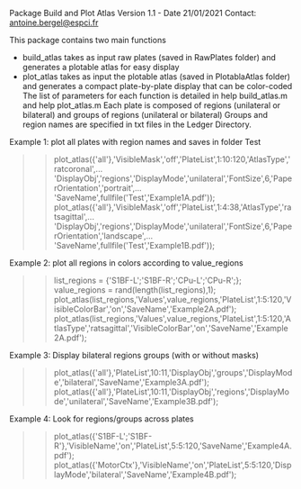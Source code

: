Package Build and Plot Atlas
Version 1.1 - Date 21/01/2021
Contact: antoine.bergel@espci.fr

This package contains two main functions
- build_atlas takes as input raw plates (saved in RawPlates folder) and generates a plotable atlas for easy display
- plot_atlas takes as input the plotable atlas (saved in PlotablaAtlas folder) and generates a compact plate-by-plate display that can be color-coded
The list of parameters for each function is detailed in help build_atlas.m and help plot_atlas.m
Each plate is composed of regions (unilateral or bilateral) and groups of regions (unilateral or bilateral)
Groups and region names are specified in txt files in the Ledger Directory.

Example 1: plot all plates with region names and saves in folder Test
>> plot_atlas({'all'},'VisibleMask','off','PlateList',1:10:120,'AtlasType','ratcoronal',...
    'DisplayObj','regions','DisplayMode','unilateral','FontSize',6,'PaperOrientation','portrait',...
    'SaveName',fullfile('Test','Example1A.pdf'));
>> plot_atlas({'all'},'VisibleMask','off','PlateList',1:4:38,'AtlasType','ratsagittal',...
    'DisplayObj','regions','DisplayMode','unilateral','FontSize',6,'PaperOrientation','landscape',...
    'SaveName',fullfile('Test','Example1B.pdf'));

Example 2: plot all regions in colors according to value_regions
>> list_regions = {'S1BF-L';'S1BF-R';'CPu-L';'CPu-R';};
>> value_regions = rand(length(list_regions),1);
>> plot_atlas(list_regions,'Values',value_regions,'PlateList',1:5:120,'VisibleColorBar','on','SaveName','Example2A.pdf');
>> plot_atlas(list_regions,'Values',value_regions,'PlateList',1:5:120,'AtlasType','ratsagittal','VisibleColorBar','on','SaveName','Example2A.pdf');

Example 3: Display bilateral regions groups (with or without masks)
>> plot_atlas({'all'},'PlateList',10:11,'DisplayObj','groups','DisplayMode','bilateral','SaveName','Example3A.pdf');
>> plot_atlas({'all'},'PlateList',10:11,'DisplayObj','regions','DisplayMode','unilateral','SaveName','Example3B.pdf');

Example 4: Look for regions/groups across plates
>> plot_atlas({'S1BF-L';'S1BF-R'},'VisibleName','on','PlateList',5:5:120,'SaveName','Example4A.pdf');
>> plot_atlas({'MotorCtx'},'VisibleName','on','PlateList',5:5:120,'DisplayMode','bilateral','SaveName','Example4B.pdf');